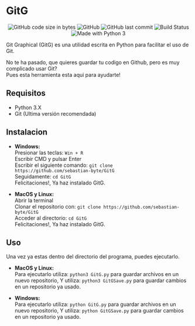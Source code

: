 ﻿# GitG
<p align="center">
<img alt="GitHub code size in bytes" src="https://img.shields.io/github/languages/code-size/sebastian-byte/gitg.svg">
<img alt="GitHub" src="https://img.shields.io/github/license/sebastian-byte/gitg.svg">
<img alt="GitHub last commit" src="https://img.shields.io/github/last-commit/sebastian-byte/gitg.svg">
<img alt="Build Status" src="https://travis-ci.com/Sebastian-byte/GitG.svg">
<img alt="Made with Python 3" src="https://img.shields.io/badge/Made%20with-Python%203-green.svg">

Git Graphical (GitG) es una utilidad escrita en Python para facilitar el uso de Git.

No te ha pasado, que quieres guardar tu codigo en Github, pero es muy complicado usar Git?  
Pues esta herramienta esta aqui para ayudarte!
## Requisitos
- Python 3.X  
- Git (Ultima versión recomendada)
## Instalacion
- **Windows:**  
Presionar las teclas: `Win + R`  
Escribir CMD y pulsar Enter  
Escribir el siguiente comando: `git clone https://github.com/sebastian-byte/GitG`  
Seguidamente: `cd GitG`  
Felicitaciones!, Ya haz instalado GitG.

- **MacOS y Linux:**  
Abrir la terminal  
Clonar el repositorio con: `git clone https://github.com/sebastian-byte/GitG`  
Acceder al directorio: `cd GitG`  
Felicitaciones!, Ya haz instalado GitG.

## Uso
Una vez ya estas dentro del directorio del programa, puedes ejecutarlo.

- **MacOS y Linux:**  
Para ejecutarlo utiliza: `python3 GitG.py` para guardar archivos en un nuevo repositorio,
Y utiliza: `python3 GitGSave.py` para guardar cambios en un repositorio ya usado.

- **Windows:**  
Para ejecutarlo utiliza: `python GitG.py` para guardar archivos en un nuevo repositorio,
Y utiliza: `python GitGSave.py` para guardar cambios en un repositorio ya usado.
